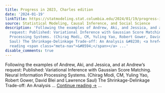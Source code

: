 ```yaml
---
title: Progress in 2023, Charles edition
date: '2024-01-19'
linkTitle: https://statmodeling.stat.columbia.edu/2024/01/19/progress-in-2023-charles-edition/
source: Statistical Modeling, Causal Inference, and Social Science
description: 'Following the examples of Andrew, Aki, and Jessica, and at Andrew&#8217;s
  request: Published: Variational Inference with Gaussian Score Matching. Neural Information
  Processing Systems. (Chirag Modi, CM, Yuling Yao, Robert Gower, David Blei and Lawrence
  Saul) The Shrinkage-Delinkage Trade-off: An Analysis &#8230; <a href="https://statmodeling.stat.columbia.edu/2024/01/19/progress-in-2023-charles-edition/">Continue
  reading <span class="meta-nav">&#8594;</span></a> ...'
disable_comments: true
---
```

Following the examples of Andrew, Aki, and Jessica, and at Andrew&#8217;s request: Published: Variational Inference with Gaussian Score Matching. Neural Information Processing Systems. (Chirag Modi, CM, Yuling Yao, Robert Gower, David Blei and Lawrence Saul) The Shrinkage-Delinkage Trade-off: An Analysis &#8230; <a href="https://statmodeling.stat.columbia.edu/2024/01/19/progress-in-2023-charles-edition/">Continue reading <span class="meta-nav">&#8594;</span></a> ...